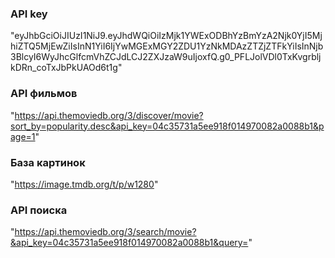 ### API key

"eyJhbGciOiJIUzI1NiJ9.eyJhdWQiOiIzMjk1YWExODBhYzBmYzA2Njk0YjI5MjhiZTQ5MjEwZiIsInN1YiI6IjYwMGExMGY2ZDU1YzNkMDAzZTZjZTFkYiIsInNjb3BlcyI6WyJhcGlfcmVhZCJdLCJ2ZXJzaW9uIjoxfQ.g0_PFLJolVDl0TxKvgrbljkDRn_coTxJbPkUAOd6t1g"

### API фильмов

"https://api.themoviedb.org/3/discover/movie?sort_by=popularity.desc&api_key=04c35731a5ee918f014970082a0088b1&page=1"

### База картинок

"https://image.tmdb.org/t/p/w1280"

### API поиска

"https://api.themoviedb.org/3/search/movie?&api_key=04c35731a5ee918f014970082a0088b1&query="

